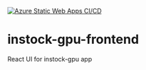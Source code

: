 [![Azure Static Web Apps CI/CD](https://github.com/rmatwell/instock-gpu-frontend/actions/workflows/azure-static-web-apps-witty-water-06a82ff0f.yml/badge.svg)](https://github.com/rmatwell/instock-gpu-frontend/actions/workflows/azure-static-web-apps-witty-water-06a82ff0f.yml)
# instock-gpu-frontend
React UI for instock-gpu app
